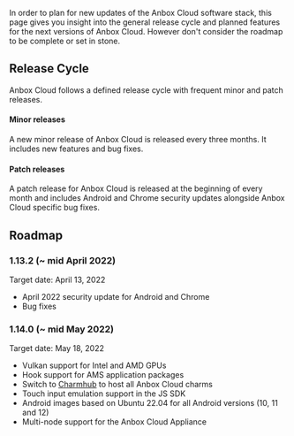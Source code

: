 In order to plan for new updates of the Anbox Cloud software stack, this page gives you insight into the general release cycle and planned features for the next versions of Anbox Cloud. However don't consider the roadmap to be complete or set in stone.

## Release Cycle

Anbox Cloud follows a defined release cycle with frequent minor and patch releases.

#### Minor releases

A new minor release of Anbox Cloud is released every three months. It includes new features and bug fixes.

#### Patch releases

A patch release for Anbox Cloud is released at the beginning of every month and includes Android and Chrome security updates alongside Anbox Cloud specific bug fixes.

## Roadmap

### 1.13.2 (~ mid April 2022)

Target date: April 13, 2022

* April 2022 security update for Android and Chrome
* Bug fixes

### 1.14.0 (~ mid May 2022)

Target date: May 18, 2022

 * Vulkan support for Intel and AMD GPUs
 * Hook support for AMS application packages
 * Switch to [Charmhub](https://charmhub.io) to host all Anbox Cloud charms
 * Touch input emulation support in the JS SDK
 * Android images based on Ubuntu 22.04 for all Android versions (10, 11 and 12)
 * Multi-node support for the Anbox Cloud Appliance